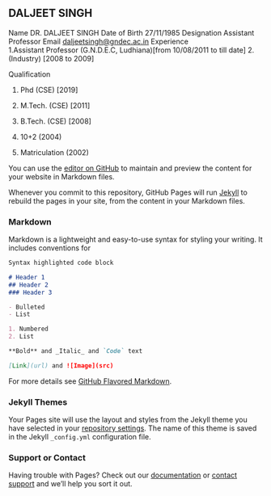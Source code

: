 ## DALJEET SINGH 
Name	DR. DALJEET SINGH
Date of Birth	27/11/1985
Designation	Assistant Professor
Email	daljeetsingh@gndec.ac.in
Experience	
1.Assistant Professor (G.N.D.E.C, Ludhiana)[from 10/08/2011 to till date]
2. (Industry) [2008 to 2009]

Qualification	
1. Phd (CSE) [2019]

2. M.Tech. (CSE) [2011]
3. B.Tech. (CSE) [2008]
4. 10+2 (2004)
5. Matriculation (2002)

You can use the [editor on GitHub](https://github.com/gndecds/profile-/edit/gh-pages/index.md) to maintain and preview the content for your website in Markdown files.

Whenever you commit to this repository, GitHub Pages will run [Jekyll](https://jekyllrb.com/) to rebuild the pages in your site, from the content in your Markdown files.

### Markdown

Markdown is a lightweight and easy-to-use syntax for styling your writing. It includes conventions for

```markdown
Syntax highlighted code block

# Header 1
## Header 2
### Header 3

- Bulleted
- List

1. Numbered
2. List

**Bold** and _Italic_ and `Code` text

[Link](url) and ![Image](src)
```

For more details see [GitHub Flavored Markdown](https://guides.github.com/features/mastering-markdown/).

### Jekyll Themes

Your Pages site will use the layout and styles from the Jekyll theme you have selected in your [repository settings](https://github.com/gndecds/profile-/settings). The name of this theme is saved in the Jekyll `_config.yml` configuration file.

### Support or Contact

Having trouble with Pages? Check out our [documentation](https://docs.github.com/categories/github-pages-basics/) or [contact support](https://github.com/contact) and we’ll help you sort it out.
